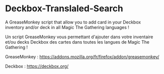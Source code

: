 # Deckbox-Translaled-Search

A GreaseMonkey script that allow you to add card in your Deckbox inventory and/or deck in all Magic The Gathering languages !

Un script GreaseMonkey vous permettant d'ajouter dans votre inventaire et/ou decks Deckbox des cartes dans toutes les langues de Magic The Gathering !

GreaseMonkey : https://addons.mozilla.org/fr/firefox/addon/greasemonkey/

Deckbox : https://deckbox.org/
